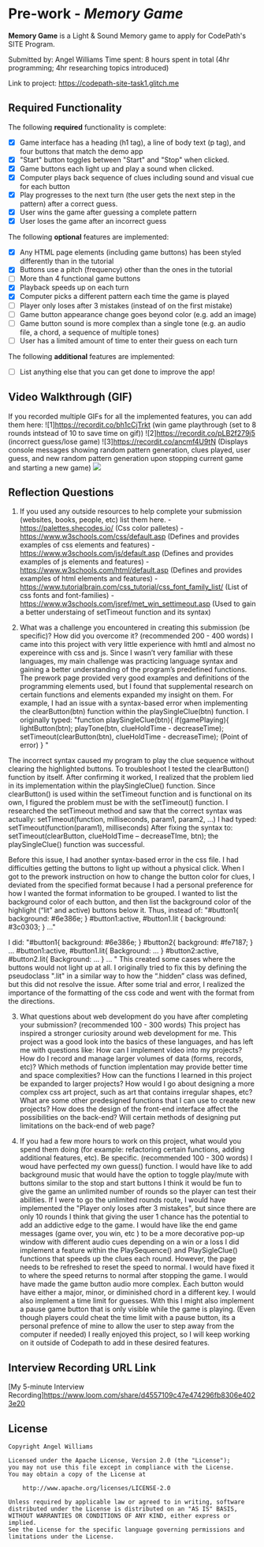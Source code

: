 # Pre-work - *Memory Game*

**Memory Game** is a Light & Sound Memory game to apply for CodePath's SITE Program. 

Submitted by: Angel Williams
Time spent: 8 hours spent in total (4hr programming; 4hr researching topics introduced)

Link to project: https://codepath-site-task1.glitch.me

## Required Functionality

The following **required** functionality is complete:

* [x] Game interface has a heading (h1 tag), a line of body text (p tag), and four buttons that match the demo app
* [x] "Start" button toggles between "Start" and "Stop" when clicked. 
* [x] Game buttons each light up and play a sound when clicked. 
* [x] Computer plays back sequence of clues including sound and visual cue for each button
* [x] Play progresses to the next turn (the user gets the next step in the pattern) after a correct guess. 
* [x] User wins the game after guessing a complete pattern
* [x] User loses the game after an incorrect guess

The following **optional** features are implemented:

* [x] Any HTML page elements (including game buttons) has been styled differently than in the tutorial
* [x] Buttons use a pitch (frequency) other than the ones in the tutorial
* [ ] More than 4 functional game buttons
* [x] Playback speeds up on each turn
* [x] Computer picks a different pattern each time the game is played
* [ ] Player only loses after 3 mistakes (instead of on the first mistake)
* [ ] Game button appearance change goes beyond color (e.g. add an image)
* [ ] Game button sound is more complex than a single tone (e.g. an audio file, a chord, a sequence of multiple tones)
* [ ] User has a limited amount of time to enter their guess on each turn

The following **additional** features are implemented:

- [ ] List anything else that you can get done to improve the app!

## Video Walkthrough (GIF)

If you recorded multiple GIFs for all the implemented features, you can add them here:
![1]https://recordit.co/bh1cCjTrkt (win game playthrough (set to 8 rounds intstead of 10 to save time on gif))
![2]https://recordit.co/pLB2f279j5 (incorrect guess/lose game)
![3]https://recordit.co/ancmf4U9tN (Displays console messages showing random pattern generation, clues played, user guess, and new random pattern generation upon stopping current game and starting a new game)
![](gif4-link-here)

## Reflection Questions
1. If you used any outside resources to help complete your submission (websites, books, people, etc) list them here. 
-https://palettes.shecodes.io/ (Css color palletes)
-https://www.w3schools.com/css/default.asp (Defines and provides examples of css elements and features)
-https://www.w3schools.com/js/default.asp (Defines and provides examples of js elements and features)
-https://www.w3schools.com/html/default.asp (Defines and provides examples of html elements and features)
-https://www.tutorialbrain.com/css_tutorial/css_font_family_list/ (List of css fonts and font-families)
-https://www.w3schools.com/jsref/met_win_settimeout.asp (Used to gain a better understaing of setTimeout function and its syntax)

2. What was a challenge you encountered in creating this submission (be specific)? How did you overcome it? (recommended 200 - 400 words) 
I came into this project with very little experience with hmtl and almost no expereince with css and js. 
Since I wasn’t very familiar with these languages, my main challenge was practicing language syntax and gaining a better understanding of the program’s predefined functions. 
The prework page provided very good examples and definitions of the programming elements used, but I found that supplemental research on certain functions and elements expanded my insight on them. 
For example, I had an issue with a syntax-based error when implementing the clearButton(btn) function within the playSingleClue(btn) function. 
 I originally typed: 
 "function playSingleClue(btn){
  if(gamePlaying){
    lightButton(btn);
    playTone(btn, clueHoldTime - decreaseTime);
    setTimeout(clearButton(btn), clueHoldTime - decreaseTime); (Point of error)
  } "
  
  The incorrect syntax caused my program to play the clue sequence without clearing the highlighted buttons. To troubleshoot I tested the clearButton() function by itself. 
  After confirming it worked, I realized that the problem lied in its implementation within the playSingleClue() function. 
  Since clearButton() is used within the setTimeout function and is functional on its own, I figured the problem must be with the setTimeout() function. 
  I researched the setTimeout method and saw that the correct syntax was actually: 
  setTimeout(function, milliseconds, param1, param2, ...) 
  I had typed: setTimeout(function(param1), milliseconds)
  After fixing the syntax to: setTimeout(clearButton, clueHoldTime – decreaseTIme, btn); the playSingleClue() function was successful.  

Before this issue, I had another syntax-based error in the css file. I had difficulties getting the buttons to light up without a physical click. 
When I got to the prework instruction on how to change the button color for clues,  I deviated from the specified format because I had a personal preference for how I wanted the format information to be grouped.
I wanted to list the background color of each button, and then list the background color of the highlight (“lit” and active) buttons below it. 
Thus, instead of: 
"#button1{
  background: #6e386e;
}
#button1:active, #button1.lit {
  background: #3c0303;
}
…"

I did:
"#button1{
  background: #6e386e;
}
 #button2{
 background: #fe7187;
 }
…
#button1:active, #button1.lit{
Background: … 
}
#button2:active, #button2.lit{
Background: …
}
… 
"
This created some cases where the buttons would not light up at all. 
I originally tried to fix this by defining the pseudoclass ".lit" in a similar way to how the “.hidden” class was defined,
but this did not resolve the issue. 
After some trial and error, I realized the importance of the formatting of the css code and went with the format from the directions. 
 
3. What questions about web development do you have after completing your submission? (recommended 100 - 300 words) 
This project has inspired a stronger curiosity around web development for me. This project was a good  look into the basics of these languages, and has left me with questions like: 
How can I implement video into my projects? 
How do I record and manage larger volumes of data (forms, records, etc)?
Which methods of function implentation may provide better time and space complexities? 
How can the functions I learned in this project be expanded to larger projects?
How would I go about designing a more complex css art project, such as art that contains irregular shapes, etc? 
What are some other predesigned functions that I can use to create new projects?
How does the design of the front-end interface affect the possibilities on the back-end? Will certain methods of designing put limitations on the back-end of web page? 


4. If you had a few more hours to work on this project, what would you spend them doing (for example: refactoring certain functions, adding additional features, etc). Be specific. (recommended 100 - 300 words) 
 I woud have perfected my own guess() function. 
 I would have like to add background music that would have the option to toggle play/mute with buttons similar to the stop and start buttons
 I think it would be fun to give the game an unlimited number of rounds so the player can test their abilities. 
 If I were to go the unlimited rounds route, I would have implemented the "Player only loses after 3 mistakes",
 but since there are only 10 rounds I think that giving the user 1 chance has the potential to add an addictive edge to the game.
 I would have like the end game messages (game over, you win, etc ) to be a more decorative pop-up window with different audio cues depending on a win or a loss 
 I did implement a feature within the PlaySequence() and PlaySigleClue() functions that speeds up the clues each round. 
 However, the page needs to be refreshed to reset the speed to normal. I would have fixed it to where the speed returns to normal after stopping the game. 
 I would have made the game button audio more complex. Each button would have either a major, minor, or diminished chord in a different key. 
 I would also implement a time limit for guesses. With this I might also implement a pause game button that is only visible while the game is playing. 
 (Even though players could cheat the time limit with a pause button, its a personal prefence of mine to allow the user to step away from the computer if needed)
 I really enjoyed this project, so I will keep working on it outside of Codepath to add in these desired features. 



## Interview Recording URL Link

[My 5-minute Interview Recording]https://www.loom.com/share/d4557109c47e474296fb8306e4023e20


## License

    Copyright Angel Williams

    Licensed under the Apache License, Version 2.0 (the "License");
    you may not use this file except in compliance with the License.
    You may obtain a copy of the License at

        http://www.apache.org/licenses/LICENSE-2.0

    Unless required by applicable law or agreed to in writing, software
    distributed under the License is distributed on an "AS IS" BASIS,
    WITHOUT WARRANTIES OR CONDITIONS OF ANY KIND, either express or implied.
    See the License for the specific language governing permissions and
    limitations under the License.